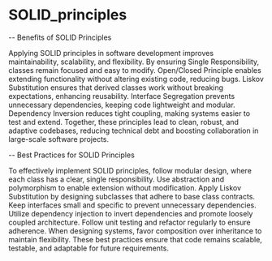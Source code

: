 # SOLID_principles

-- Benefits of SOLID Principles

Applying SOLID principles in software development improves maintainability, scalability, and flexibility. By ensuring Single Responsibility, classes remain focused and easy to modify. Open/Closed Principle enables extending functionality without altering existing code, reducing bugs. Liskov Substitution ensures that derived classes work without breaking expectations, enhancing reusability. Interface Segregation prevents unnecessary dependencies, keeping code lightweight and modular. Dependency Inversion reduces tight coupling, making systems easier to test and extend. Together, these principles lead to clean, robust, and adaptive codebases, reducing technical debt and boosting collaboration in large-scale software projects.

-- Best Practices for SOLID Principles

To effectively implement SOLID principles, follow modular design, where each class has a clear, single responsibility. Use abstraction and polymorphism to enable extension without modification. Apply Liskov Substitution by designing subclasses that adhere to base class contracts. Keep interfaces small and specific to prevent unnecessary dependencies. Utilize dependency injection to invert dependencies and promote loosely coupled architecture. Follow unit testing and refactor regularly to ensure adherence. When designing systems, favor composition over inheritance to maintain flexibility. These best practices ensure that code remains scalable, testable, and adaptable for future requirements.


